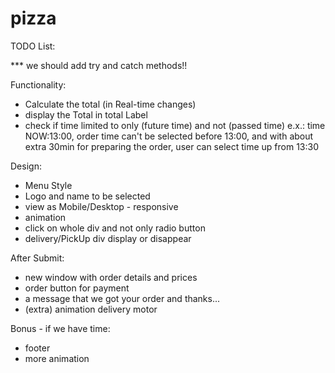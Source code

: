 # pizza
TODO List:

*** we should add try and catch methods!!

Functionality:
* Calculate the total (in Real-time changes)
* display the Total in total Label
* check if time limited to only (future time) and not (passed time)
  e.x.: time NOW:13:00, order time can't be selected before 13:00, and with about extra 30min for preparing the order, user can select time up from 13:30


Design:
* Menu Style
* Logo and name to be selected
* view as  Mobile/Desktop - responsive
* animation
* click on whole div and not only radio button
* delivery/PickUp div display or disappear


After Submit:
* new window with order details and prices 
* order button for payment 
* a message that we got your order and thanks...
* (extra) animation delivery motor 

Bonus - if we have time:
* footer
* more animation
